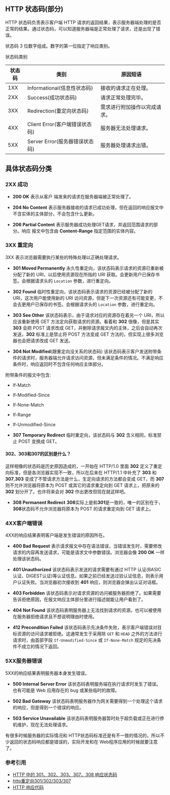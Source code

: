 ## HTTP 状态码(部分)

HTTP 状态码负责表示客户端 HTTP 请求的返回结果，表示服务器端处理的是否正常的结果。通过状态码，可以知道服务器端是正常处理了请求，还是出现了错误。


状态码 3 位数字组成。数字的第一位指定了响应类别。

状态码类别

| 状态码 | 类别                           | 原因短语                     |
|--------|--------------------------------|------------------------------|
| 1XX    | Informational(信息性状态码)  | 接收的请求正在处理。         |
| 2XX    | Success(成功状态码)            | 请求正常处理完毕。           |
| 3XX    | Redirection(重定向状态码)      | 需求进行附加操作以完成请求。 |
| 4XX    | Client Error(客户端错误状态码) | 服务器无法处理请求。         |
| 5XX    | Server Error(服务器错误状态码) | 服务器处理请求出错。         |

## 具体状态码分类

### 2XX 成功

- **200 OK** 表示从客户 端发来的请求在服务器端被正常处理了。

- **204 No Content** 表示服务器接收的请求已成功处理，但在返回的响应报文中不含实体的主体部分，不会包含什么更新。

- **206 Partial Content** 表示服务器成功处理GET请求，并返回范围请求的部分。响应 报文中包含由 **Content-Range** 指定范围的实体内容。

### 3XX 重定向

3XX 表示浏览器需要执行某些的特殊处理以正确处理请求。

- **301 Moved Permanently** 永久性重定向，该状态码表示请求的资源已重新被分配了新的 URI，以后使用资源现在所指的 URI 获取。会更新用户已保存书签。会根据请求头的 `Location` 参数，进行重定向。

- **302 Found** 临时性重定向，该状态码表示请求的资源已经被分配了新的 URI，这次用户能使用新的 URI 访问资源，但是下一次资源还有可能变更，不会去更用户已保存的书签。会根据请求头的 `Location` 参数，进行重定向。

- **303 See Other** 该状态码表示，由于请求对应的资源存在着另一个 URI，所以应该重新使用 GET 方法定向获取请求的资源。看着和 **302** 很像，但是其实 **303** 会把 POST 请求改成 GET，并删除请求报文内的主体，之后会自动再次发送，**302** 标准上是禁止将 POST 方法变成 GET 方法的，但实现上很多浏览器也会把请求改成 GET 发送。

- **304 Not Modified**(跟重定向没关系的状态码) 该状态码表示客户发送附带条件的请求时，服务器端允许请求访问资源，但未满足条件的情况。不满足响应条件时，响应返回时不包含任何响应主体部分。

附带条件的报文中包含:
- If-Match
- If-Modified-Since
- If-None-Match
- If-Range
- If-Unmodified-Since

- **307 Temporary Redirect** 临时重定向，该状态码与 **302** 含义相同，标准禁止 POST 变换成 GET。

#### 302、303和307的区别是什么？

这样相像的状态码是历史原因造成的，一开始在 HTTP/1.0 里面 **302** 定义了重定向标准，但是各浏览器实现不一致，所以在后来在 HTTP/1.1 中补充了 **303** 和 **307**,**303** 变成了不管请求方法是什么，生定向请求的方法都会变成 GET，而 **307** 则不允许浏览器将原本为 POST 或其它的请求重定向到 GET 请求上，把原来的 **302** 划分开了。也许将来会对 **302** 作出更改但现在就这样吧。

- **308 Permanent Redirect** **308**实际上是和**301**是一致的，唯一的区别在于，**308**状态码不允许浏览器将原本为 POST 的请求重定向到 GET 请求上。

### 4XX客户端错误
4XX的响应结果表明客户端是发生错误的原因所在。

- **400 Bad Request** 表示请求报文中存在语法错误，当错误发生时，需要修改请求的内容再发送请求，可能是请求文中参数错误。浏览器会像 **200 OK** 一样处理该状态码。

- **401 Unauthorized** 该状态码表示发送的请求需要有通过 HTTP 认证(BASIC认证、DIGEST认证)等认证信息。如果之前已经发送过验认证信息，则表示用户认证失败。当浏览器初次接收到 **401** 响应，则浏览器会弹出认证对话框。

- **403 Forbidden** 该状态码表示对请求资源的访问被服务器拒绝了。如果需要告诉拒绝原因，在报文响应主体部分里进行描述就能让用户看到了。

- **404 Not Found** 该状态码表明服务器上无法找到请求的资源。也可以被使用在服务器拒绝请求且不想说明理由时使用。

- **412 Precondition Failed**  该状态码表示先决条件失败，表示客户端错误对目标资源的访问请求被拒绝。这通常发生于采用除 `GET` 和 `HEAD` 之外的方法进行请求时，由首部字段 `If-Unmodified-Since` 或 `If-None-Match` 规定的先决条件不成立的情况下返回。


### 5XX服务器错误
5XX的响应结果表明服务器本身发生错误。

- **500 Internal Server Error** 该状态码表明服务端在执行请求时发生了错误。也有可能是 Web 应用存在的 bug 或某些临时的故障。

- **502 Bad Gateway** 该状态码表明服务器作为网关需要得到一个处理这个请求的响应，但是得到一个错误的响应。

- **503 Service Unavailable** 该状态码表明服务器暂时处于超负载或正在进行停机维护，现在无法处理请求。

有很多时候服务器的实际情况和 HTTP状态码标准还是有不一致的情况的，所以不少返回的状态码响应都是错误的，实际开发和在 Web程序应用的时候就要注意了。

### 参考引用

- [HTTP 中的 301、302、303、307、308 响应状态码](https://zhuanlan.zhihu.com/p/60669395)
- [http重定向301/302/303/307](https://blog.csdn.net/reliveIT/article/details/50776984)
- [HTTP 响应代码](https://developer.mozilla.org/zh-CN/docs/Web/HTTP/Status)